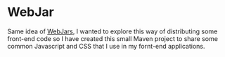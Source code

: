 # WebJar


Same idea of [WebJars](https://www.webjars.org/), I wanted to explore this way of distributing some front-end code so I have created this small Maven project to share some common Javascript and CSS that I use in my fornt-end applications.
